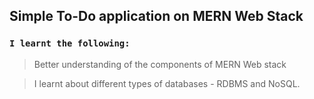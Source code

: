 ## Simple To-Do application on MERN Web Stack

### **`I learnt the following:`**

>Better understanding of the components of MERN Web stack

>I learnt about different types of databases - RDBMS and NoSQL.

